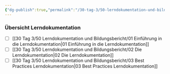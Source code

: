 ```yaml
---
{"dg-publish":true,"permalink":"/30-tag-3/50-lerndokumentation-und-bildungsbericht/00-lerndokumentation/"}
---
```


### Übersicht Lerndokumentation
- [ ] [[30 Tag 3/50 Lerndokumentation und Bildungsbericht/01 Einführung in die Lerndokumentation\|01 Einführung in die Lerndokumentation]]
- [ ] [[30 Tag 3/50 Lerndokumentation und Bildungsbericht/02 Die Lerndokumentation\|02 Die Lerndokumentation]]
- [ ] [[30 Tag 3/50 Lerndokumentation und Bildungsbericht/03 Best Practices Lerndokumentation\|03 Best Practices Lerndokumentation]]
